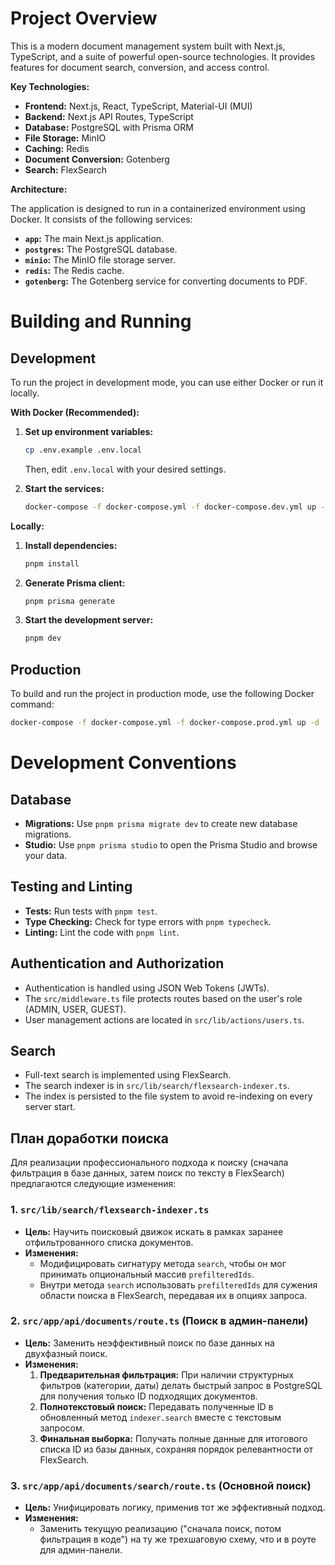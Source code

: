 # Project Overview

This is a modern document management system built with Next.js, TypeScript, and a suite of powerful open-source technologies. It provides features for document search, conversion, and access control.

**Key Technologies:**

*   **Frontend:** Next.js, React, TypeScript, Material-UI (MUI)
*   **Backend:** Next.js API Routes, TypeScript
*   **Database:** PostgreSQL with Prisma ORM
*   **File Storage:** MinIO
*   **Caching:** Redis
*   **Document Conversion:** Gotenberg
*   **Search:** FlexSearch

**Architecture:**

The application is designed to run in a containerized environment using Docker. It consists of the following services:

*   **`app`:** The main Next.js application.
*   **`postgres`:** The PostgreSQL database.
*   **`minio`:** The MinIO file storage server.
*   **`redis`:** The Redis cache.
*   **`gotenberg`:** The Gotenberg service for converting documents to PDF.

# Building and Running

## Development

To run the project in development mode, you can use either Docker or run it locally.

**With Docker (Recommended):**

1.  **Set up environment variables:**
    ```bash
    cp .env.example .env.local
    ```
    Then, edit `.env.local` with your desired settings.

2.  **Start the services:**
    ```bash
    docker-compose -f docker-compose.yml -f docker-compose.dev.yml up -d
    ```

**Locally:**

1.  **Install dependencies:**
    ```bash
    pnpm install
    ```

2.  **Generate Prisma client:**
    ```bash
    pnpm prisma generate
    ```

3.  **Start the development server:**
    ```bash
    pnpm dev
    ```

## Production

To build and run the project in production mode, use the following Docker command:

```bash
docker-compose -f docker-compose.yml -f docker-compose.prod.yml up -d
```

# Development Conventions

## Database

*   **Migrations:** Use `pnpm prisma migrate dev` to create new database migrations.
*   **Studio:** Use `pnpm prisma studio` to open the Prisma Studio and browse your data.

## Testing and Linting

*   **Tests:** Run tests with `pnpm test`.
*   **Type Checking:** Check for type errors with `pnpm typecheck`.
*   **Linting:** Lint the code with `pnpm lint`.

## Authentication and Authorization

*   Authentication is handled using JSON Web Tokens (JWTs).
*   The `src/middleware.ts` file protects routes based on the user's role (ADMIN, USER, GUEST).
*   User management actions are located in `src/lib/actions/users.ts`.

## Search

*   Full-text search is implemented using FlexSearch.
*   The search indexer is in `src/lib/search/flexsearch-indexer.ts`.
*   The index is persisted to the file system to avoid re-indexing on every server start.

## План доработки поиска

Для реализации профессионального подхода к поиску (сначала фильтрация в базе данных, затем поиск по тексту в FlexSearch) предлагаются следующие изменения:

### 1. `src/lib/search/flexsearch-indexer.ts`

-   **Цель:** Научить поисковый движок искать в рамках заранее отфильтрованного списка документов.
-   **Изменения:**
    -   Модифицировать сигнатуру метода `search`, чтобы он мог принимать опциональный массив `prefilteredIds`.
    -   Внутри метода `search` использовать `prefilteredIds` для сужения области поиска в FlexSearch, передавая их в опциях запроса.

### 2. `src/app/api/documents/route.ts` (Поиск в админ-панели)

-   **Цель:** Заменить неэффективный поиск по базе данных на двухфазный поиск.
-   **Изменения:**
    1.  **Предварительная фильтрация:** При наличии структурных фильтров (категории, даты) делать быстрый запрос в PostgreSQL для получения только ID подходящих документов.
    2.  **Полнотекстовый поиск:** Передавать полученные ID в обновленный метод `indexer.search` вместе с текстовым запросом.
    3.  **Финальная выборка:** Получать полные данные для итогового списка ID из базы данных, сохраняя порядок релевантности от FlexSearch.

### 3. `src/app/api/documents/search/route.ts` (Основной поиск)

-   **Цель:** Унифицировать логику, применив тот же эффективный подход.
-   **Изменения:**
    -   Заменить текущую реализацию ("сначала поиск, потом фильтрация в коде") на ту же трехшаговую схему, что и в роуте для админ-панели.
